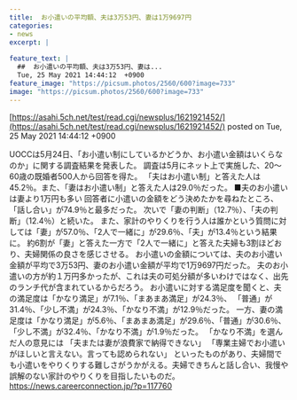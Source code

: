 ```yaml
---
title:  お小遣いの平均額、夫は3万53円、妻は1万9697円  
categories:
- news
excerpt: |
  
feature_text: |
  ##  お小遣いの平均額、夫は3万53円、妻は...
  Tue, 25 May 2021 14:44:12  +0900
feature_image: "https://picsum.photos/2560/600?image=733"
image: "https://picsum.photos/2560/600?image=733"
---
```


[https://asahi.5ch.net/test/read.cgi/newsplus/1621921452/](https://asahi.5ch.net/test/read.cgi/newsplus/1621921452/)
posted on Tue, 25 May 2021 14:44:12  +0900

<!--more-->

UOCCは5月24日、「お小遣い制にしているかどうか、お小遣い金額はいくらなのか」に関する調査結果を発表した。 調査は5月にネット上で実施した、20〜60歳の既婚者500人から回答を得た。 「夫はお小遣い制」と答えた人は45.2％。また、「妻はお小遣い制」と答えた人は29.0％だった。 ■夫のお小遣いは妻より1万円も多い 回答者に小遣いの金額をどう決めたかを尋ねたところ、「話し合い」が74.9％と最多だった。 次いで「妻の判断」（12.7％）、「夫の判断」（12.4％）と続いた。 また、家計のやりくりを行う人は誰かという質問に対しては「妻」が57.0％、「2人で一緒に」が29.6％、「夫」が13.4％という結果に。 約6割が「妻」と答えた一方で「2人で一緒に」と答えた夫婦も3割ほどおり、夫婦関係の良さを感じさせる。 お小遣いの金額については、夫のお小遣い金額が平均で3万53円、妻のお小遣い金額が平均で1万9697円だった。 夫のお小遣いの方が約１万円多かったが、これは夫の可処分額が多いわけではなく、出先のランチ代が含まれているからだろう。 お小遣いに対する満足度を聞くと、夫の満足度は「かなり満足」が7.1％、「まあまあ満足」が24.3％、 「普通」が31.4％、「少し不満」が24.3％、「かなり不満」が12.9％だった。 一方、妻の満足度は「かなり満足」が5.6％、「まあまあ満足」が29.6％、「普通」が30.6％、「少し不満」が32.4％、「かなり不満」が1.9％だった。 「かなり不満」を選んだ人の意見には 「夫または妻が浪費家で納得できない」 「専業主婦でお小遣いがほしいと言えない。言っても認められない」 といったものがあり、夫婦間でも小遣いをやりくりする難しさがうかがえる。夫婦できちんと話し合い、我慢や誤解のない家計のやりくりを目指したいものだ。 https://news.careerconnection.jp/?p=117760
